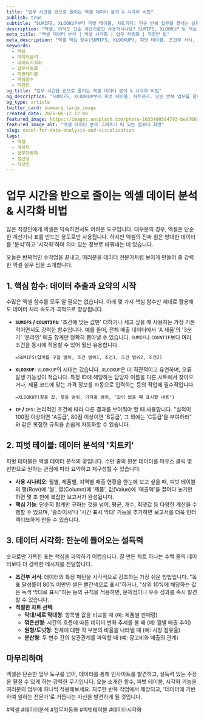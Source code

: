 ```yaml
---
title: "업무 시간을 반으로 줄이는 엑셀 데이터 분석 & 시각화 비법"
publish: true
subtitle: "SUMIFS, XLOOKUP부터 피벗 테이블, 차트까지: 단순 반복 업무를 끝내는 실무 엑셀 팁"
description: "엑셀, 아직도 단순 계산기로만 사용하시나요? SUMIFS, XLOOKUP 등 핵심 함수와 피벗 테이블, 조건부 서식을 활용하여 방대한 데이터를 요약, 분석하고, 설득력 있는 보고서를 만드는 실무 데이터 분석 및 시각화 노하우를 공개합니다."
meta_title: "엑셀 데이터 분석 | 엑셀 시각화 | 업무 자동화 | 직장인 팁"
meta_description: "엑셀 핵심 함수(SUMIFS, XLOOKUP), 피벗 테이블, 조건부 서식, 차트 기능을 활용한 실무 데이터 분석 및 시각화 가이드. 반복 업무를 줄이고 데이터 기반 의사결정 능력을 키워보세요."
keywords:
  - 엑셀
  - 데이터분석
  - 데이터시각화
  - 업무자동화
  - 피벗테이블
  - 엑셀함수
  - 직장인
og_title: "업무 시간을 반으로 줄이는 엑셀 데이터 분석 & 시각화 비법"
og_description: "SUMIFS, XLOOKUP부터 피벗 테이블, 차트까지. 단순 반복 업무를 끝내고 데이터 전문가로 거듭나는 실무 엑셀 팁을 확인하세요."
og_type: article
twitter_card: summary_large_image
created_date: 2025-06-12 12:00
featured_image: https://images.unsplash.com/photo-1633400584793-be9786960d7b?q=80&w=2874&auto=format&fit=crop&ixlib=rb-4.0.3&ixid=M3wxMjA3fDB8MHxwaG90by1wYWdlfHx8fGVufDB8fHx8fA%3D%3D
featured_image_alt: "엑셀 데이터 분석 그래프가 떠 있는 컴퓨터 화면"
slug: excel-for-data-analysis-and-visualization
tags:
  - 엑셀
  - 데이터
  - 업무자동화
  - 생산성
  - 직장인
---
```


# 업무 시간을 반으로 줄이는 엑셀 데이터 분석 & 시각화 비법

많은 직장인에게 엑셀은 익숙하면서도 어려운 도구입니다. 대부분의 경우, 엑셀은 단순한 계산기나 표를 만드는 용도로만 사용됩니다. 하지만 엑셀의 진짜 힘은 방대한 데이터를 '분석'하고 '시각화'하여 의미 있는 정보로 바꿔내는 데 있습니다.

오늘은 반복적인 수작업을 끝내고, 여러분을 데이터 전문가처럼 보이게 만들어 줄 강력한 엑셀 실무 팁을 소개합니다.

## 1. 핵심 함수: 데이터 추출과 요약의 시작

수많은 엑셀 함수를 모두 알 필요는 없습니다. 아래 몇 가지 핵심 함수만 제대로 활용해도 데이터 처리 속도가 극적으로 향상됩니다.

- **`SUMIFS` / `COUNTIFS`**: '조건에 맞는 값만' 더하거나 세고 싶을 때 사용하는 가장 기본적이면서도 강력한 함수입니다. 예를 들어, 전체 매출 데이터에서 'A 제품'의 '3분기' '온라인' 매출 합계만 정확히 뽑아낼 수 있습니다. `SUMIF`나 `COUNTIF`보다 여러 조건을 동시에 적용할 수 있어 훨씬 유용합니다.

  ```
  =SUMIFS(합계를 구할 범위, 조건 범위1, 조건1, 조건 범위2, 조건2)
  ```

- **`XLOOKUP`**: `VLOOKUP`의 시대는 갔습니다. `XLOOKUP`은 더 직관적이고 유연하며, 오류 발생 가능성이 적습니다. 특정 ID에 해당하는 담당자 이름을 다른 시트에서 찾아오거나, 제품 코드에 맞는 가격 정보를 자동으로 입력하는 등의 작업에 필수적입니다.

  ```
  =XLOOKUP(찾을 값, 찾을 범위, 가져올 범위, "값이 없을 때 표시할 내용")
  ```

- **`IF` / `IFS`**: 논리적인 조건에 따라 다른 결과를 보여줘야 할 때 사용합니다. "실적이 100점 이상이면 'A등급', 80점 이상이면 'B등급', 그 외에는 'C등급'을 부여하라" 와 같은 복잡한 규칙을 손쉽게 자동화할 수 있습니다.

## 2. 피벗 테이블: 데이터 분석의 '치트키'

피벗 테이블은 엑셀 데이터 분석의 꽃입니다. 수만 줄의 원본 데이터를 마우스 클릭 몇 번만으로 원하는 관점에 따라 요약하고 재구성할 수 있습니다.

- **사용 시나리오**: 월별, 제품별, 지역별 매출 현황을 한눈에 보고 싶을 때, 피벗 테이블의 행(Row)에 '월', 열(Column)에 '제품', 값(Value)에 '매출액'을 끌어다 놓기만 하면 몇 초 만에 복잡한 보고서가 완성됩니다.
- **핵심 기능**: 단순히 합계만 구하는 것을 넘어, 평균, 개수, 최댓값 등 다양한 계산을 수행할 수 있으며, '슬라이서'나 '시간 표시 막대' 기능을 추가하면 보고서를 더욱 인터랙티브하게 만들 수 있습니다.

## 3. 데이터 시각화: 한눈에 들어오는 설득력

숫자로만 가득한 표는 핵심을 파악하기 어렵습니다. 잘 만든 차트 하나는 수백 줄의 데이터보다 더 강력한 메시지를 전달합니다.

- **조건부 서식**: 데이터의 특정 패턴을 시각적으로 강조하는 가장 쉬운 방법입니다. "목표 달성률이 80% 미만인 셀은 빨간색으로 표시"하거나, "상위 10%에 해당하는 값은 녹색 막대로 표시"하는 등의 규칙을 적용하면, 문제점이나 우수 성과를 즉시 발견할 수 있습니다.
- **적절한 차트 선택**:
  - **막대/세로 막대형**: 항목별 값을 비교할 때 (예: 제품별 판매량)
  - **꺾은선형**: 시간의 흐름에 따른 데이터 변화 추세를 볼 때 (예: 월별 매출 추이)
  - **원형/도넛형**: 전체에 대한 각 부분의 비율을 나타낼 때 (예: 시장 점유율)
  - **분산형**: 두 변수 간의 상관관계를 파악할 때 (예: 광고비와 매출의 관계)

## 마무리하며

엑셀은 단순한 업무 도구를 넘어, 데이터를 통해 인사이트를 발견하고, 설득력 있는 주장을 펼칠 수 있게 하는 강력한 무기입니다. 오늘 소개한 함수, 피벗 테이블, 시각화 기능을 여러분의 업무에 하나씩 적용해보세요. 지루한 반복 작업에서 해방되고, '데이터에 기반하여 일하는 전문가'로 거듭나는 자신을 발견하게 될 것입니다.

#엑셀 #데이터분석 #업무자동화 #피벗테이블 #데이터시각화
